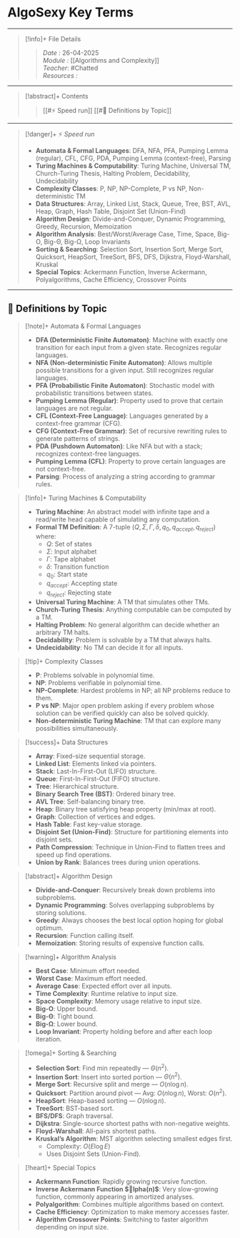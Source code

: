 # AlgoSexy Key Terms
---
> [!info]+ File Details
> > *Date :*  26-04-2025  
> > *Module :* [[Algorithms and Complexity]]  
> > *Teacher*: #Chatted  
> > *Resources :*  

---
> [!abstract]+ Contents
> > [[#⚡ Speed run]]
> > [[#🧮 Definitions by Topic]]

---
> [!danger]+ ⚡ *Speed run*
> - **Automata & Formal Languages**: DFA, NFA, PFA, Pumping Lemma (regular), CFL, CFG, PDA, Pumping Lemma (context-free), Parsing  
> - **Turing Machines & Computability**: Turing Machine, Universal TM, Church-Turing Thesis, Halting Problem, Decidability, Undecidability  
> - **Complexity Classes**: P, NP, NP-Complete, P vs NP, Non-deterministic TM  
> - **Data Structures**: Array, Linked List, Stack, Queue, Tree, BST, AVL, Heap, Graph, Hash Table, Disjoint Set (Union-Find)  
> - **Algorithm Design**: Divide-and-Conquer, Dynamic Programming, Greedy, Recursion, Memoization  
> - **Algorithm Analysis**: Best/Worst/Average Case, Time, Space, Big-O, Big-Θ, Big-Ω, Loop Invariants  
> - **Sorting & Searching**: Selection Sort, Insertion Sort, Merge Sort, Quicksort, HeapSort, TreeSort, BFS, DFS, Dijkstra, Floyd-Warshall, Kruskal  
> - **Special Topics**: Ackermann Function, Inverse Ackermann, Polyalgorithms, Cache Efficiency, Crossover Points

---
## 🧮 Definitions by Topic

> [!note]+ Automata & Formal Languages
> - **DFA (Deterministic Finite Automaton)**: Machine with exactly one transition for each input from a given state. Recognizes regular languages.
> - **NFA (Non-deterministic Finite Automaton)**: Allows multiple possible transitions for a given input. Still recognizes regular languages.
> - **PFA (Probabilistic Finite Automaton)**: Stochastic model with probabilistic transitions between states.
> - **Pumping Lemma (Regular)**: Property used to prove that certain languages are not regular.
> - **CFL (Context-Free Language)**: Languages generated by a context-free grammar (CFG).
> - **CFG (Context-Free Grammar)**: Set of recursive rewriting rules to generate patterns of strings.
> - **PDA (Pushdown Automaton)**: Like NFA but with a stack; recognizes context-free languages.
> - **Pumping Lemma (CFL)**: Property to prove certain languages are not context-free.
> - **Parsing**: Process of analyzing a string according to grammar rules.

> [!info]+ Turing Machines & Computability
> - **Turing Machine**: An abstract model with infinite tape and a read/write head capable of simulating any computation.
> - **Formal TM Definition**: A 7-tuple $(Q, \Sigma, \Gamma, \delta, q_0, q_{accept}, q_{reject})$ where:
>     - $Q$: Set of states
>     - $\Sigma$: Input alphabet
>     - $\Gamma$: Tape alphabet
>     - $\delta$: Transition function
>     - $q_0$: Start state
>     - $q_{accept}$: Accepting state
>     - $q_{reject}$: Rejecting state
> - **Universal Turing Machine**: A TM that simulates other TMs.
> - **Church-Turing Thesis**: Anything computable can be computed by a TM.
> - **Halting Problem**: No general algorithm can decide whether an arbitrary TM halts.
> - **Decidability**: Problem is solvable by a TM that always halts.
> - **Undecidability**: No TM can decide it for all inputs.

> [!tip]+ Complexity Classes
> - **P**: Problems solvable in polynomial time.
> - **NP**: Problems verifiable in polynomial time.
> - **NP-Complete**: Hardest problems in NP; all NP problems reduce to them.
> - **P vs NP**: Major open problem asking if every problem whose solution can be verified quickly can also be solved quickly.
> - **Non-deterministic Turing Machine**: TM that can explore many possibilities simultaneously.

> [!success]+ Data Structures
> - **Array**: Fixed-size sequential storage.
> - **Linked List**: Elements linked via pointers.
> - **Stack**: Last-In-First-Out (LIFO) structure.
> - **Queue**: First-In-First-Out (FIFO) structure.
> - **Tree**: Hierarchical structure.
> - **Binary Search Tree (BST)**: Ordered binary tree.
> - **AVL Tree**: Self-balancing binary tree.
> - **Heap**: Binary tree satisfying heap property (min/max at root).
> - **Graph**: Collection of vertices and edges.
> - **Hash Table**: Fast key-value storage.
> - **Disjoint Set (Union-Find)**: Structure for partitioning elements into disjoint sets.
> - **Path Compression**: Technique in Union-Find to flatten trees and speed up find operations.
> - **Union by Rank**: Balances trees during union operations.

> [!abstract]+ Algorithm Design
> - **Divide-and-Conquer**: Recursively break down problems into subproblems.
> - **Dynamic Programming**: Solves overlapping subproblems by storing solutions.
> - **Greedy**: Always chooses the best local option hoping for global optimum.
> - **Recursion**: Function calling itself.
> - **Memoization**: Storing results of expensive function calls.

> [!warning]+ Algorithm Analysis
> - **Best Case**: Minimum effort needed.
> - **Worst Case**: Maximum effort needed.
> - **Average Case**: Expected effort over all inputs.
> - **Time Complexity**: Runtime relative to input size.
> - **Space Complexity**: Memory usage relative to input size.
> - **Big-O**: Upper bound.
> - **Big-Θ**: Tight bound.
> - **Big-Ω**: Lower bound.
> - **Loop Invariant**: Property holding before and after each loop iteration.

> [!omega]+ Sorting & Searching
> - **Selection Sort**: Find min repeatedly — $\Theta(n^2)$.
> - **Insertion Sort**: Insert into sorted portion — $\Theta(n^2)$.
> - **Merge Sort**: Recursive split and merge — $O(n \log n)$.
> - **Quicksort**: Partition around pivot — Avg: $O(n \log n)$, Worst: $O(n^2)$.
> - **HeapSort**: Heap-based sorting — $O(n \log n)$.
> - **TreeSort**: BST-based sort.
> - **BFS/DFS**: Graph traversal.
> - **Dijkstra**: Single-source shortest paths with non-negative weights.
> - **Floyd-Warshall**: All-pairs shortest paths.
> - **Kruskal’s Algorithm**: MST algorithm selecting smallest edges first.  
>     - Complexity: $O(E \log E)$
>     - Uses Disjoint Sets (Union-Find).

> [!heart]+ Special Topics
> - **Ackermann Function**: Rapidly growing recursive function.
> - **Inverse Ackermann Function $lpha(n)$**: Very slow-growing function, commonly appearing in amortized analyses.
> - **Polyalgorithm**: Combines multiple algorithms based on context.
> - **Cache Efficiency**: Optimization to make memory accesses faster.
> - **Algorithm Crossover Points**: Switching to faster algorithm depending on input size.
